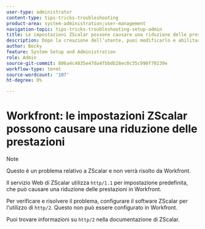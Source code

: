 ```yaml
---
user-type: administrator
content-type: tips-tricks-troubleshooting
product-area: system-administration;user-management
navigation-topic: tips-tricks-troubleshooting-setup-admin
title: Le impostazioni ZScalar possono causare una riduzione delle prestazioni
description: Dopo la creazione dell’utente, puoi modificarlo e abilitare "Only Allow SAML 2.0 Authentication" (Consenti solo autenticazione SAML 2.0) in modo che l’utente e la password siano controllati dal sistema SAML. Se questa opzione è abilitata, l’utente può accedere solo tramite SAML.
author: Becky
feature: System Setup and Administration
role: Admin
source-git-commit: 806a4c4835e47da4fbbdb28ec0c35c990f70239e
workflow-type: tm+mt
source-wordcount: '107'
ht-degree: 0%

---
```


# Workfront: le impostazioni ZScalar possono causare una riduzione delle prestazioni

>[!NOTE]
>
>Questo è un problema relativo a ZScalar e non verrà risolto da Workfront.

Il servizio Web di ZScalar utilizza `http/1.1` per impostazione predefinita, che può causare una riduzione delle prestazioni in Workfront.

Per verificare e risolvere il problema, configurare il software ZScalar per l&#39;utilizzo di `http/2`. Questo non può essere configurato in Workfront.

Puoi trovare informazioni su `http/2` nella documentazione di ZScalar.
